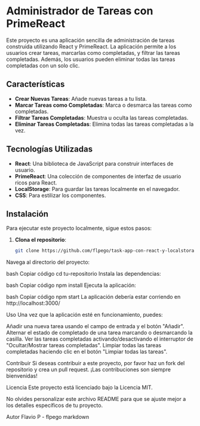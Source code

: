 # Administrador de Tareas con PrimeReact

Este proyecto es una aplicación sencilla de administración de tareas construida utilizando React y PrimeReact. La aplicación permite a los usuarios crear tareas, marcarlas como completadas, y filtrar las tareas completadas. Además, los usuarios pueden eliminar todas las tareas completadas con un solo clic.

## Características

- **Crear Nuevas Tareas**: Añade nuevas tareas a tu lista.
- **Marcar Tareas como Completadas**: Marca o desmarca las tareas como completadas.
- **Filtrar Tareas Completadas**: Muestra u oculta las tareas completadas.
- **Eliminar Tareas Completadas**: Elimina todas las tareas completadas a la vez.

## Tecnologías Utilizadas

- **React**: Una biblioteca de JavaScript para construir interfaces de usuario.
- **PrimeReact**: Una colección de componentes de interfaz de usuario ricos para React.
- **LocalStorage**: Para guardar las tareas localmente en el navegador.
- **CSS**: Para estilizar los componentes.

## Instalación

Para ejecutar este proyecto localmente, sigue estos pasos:

1. **Clona el repositorio**:

   ```bash
   git clone https://github.com/flpego/task-app-con-react-y-localstorage
Navega al directorio del proyecto:

bash
Copiar código
cd tu-repositorio
Instala las dependencias:

bash
Copiar código
npm install
Ejecuta la aplicación:

bash
Copiar código
npm start
La aplicación debería estar corriendo en http://localhost:3000/

Uso
Una vez que la aplicación esté en funcionamiento, puedes:

Añadir una nueva tarea usando el campo de entrada y el botón "Añadir".
Alternar el estado de completado de una tarea marcando o desmarcando la casilla.
Ver las tareas completadas activando/desactivando el interruptor de "Ocultar/Mostrar tareas completadas".
Limpiar todas las tareas completadas haciendo clic en el botón "Limpiar todas las tareas".

Contribuir
Si deseas contribuir a este proyecto, por favor haz un fork del repositorio y crea un pull request. ¡Las contribuciones son siempre bienvenidas!

Licencia
Este proyecto está licenciado bajo la Licencia MIT.

No olvides personalizar este archivo README para que se ajuste mejor a los detalles específicos de tu proyecto.

Autor
Flavio P - flpego
markdown


